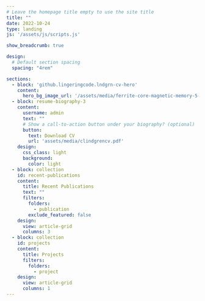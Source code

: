 ```yaml
---
# Leave the homepage title empty to use the site title
title: ""
date: 2022-10-24
type: landing
js: '/assets/js/scripts.js'

show_breadcrumb: true

design:
  # Default section spacing
  spacing: "4rem"

sections:
  - block: 'github.lingeringcode.lndgrn-cv-hero'
    content:
      hero_bg_image_url: '/assets/media/ferrite-core-magnetic-memory-5-patent-fig-logo.png'
  - block: resume-biography-3
    content:
      username: admin
      text: ""
      # Show a call-to-action button under your biography? (optional)
      button:
        text: Download CV
        url: 'assets/media/clindgrencv.pdf'
    design:
      css_class: light
      background:
        color: light
  - block: collection
    id: recent-publications
    content:
      title: Recent Publications
      text: ""
      filters:
        folders:
          - publication
        exclude_featured: false
    design:
      view: article-grid
      columns: 3
  - block: collection
    id: projects
    content:
      title: Projects
      filters:
        folders:
          - project
    design:
      view: article-grid
      columns: 1
---
```


<script defer src="/assets/js/script.js"></script>